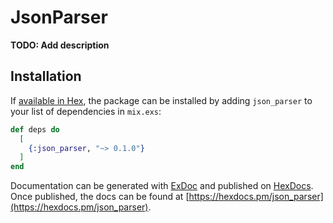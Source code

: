 # JsonParser

**TODO: Add description**

## Installation

If [available in Hex](https://hex.pm/docs/publish), the package can be installed
by adding `json_parser` to your list of dependencies in `mix.exs`:

```elixir
def deps do
  [
    {:json_parser, "~> 0.1.0"}
  ]
end
```

Documentation can be generated with [ExDoc](https://github.com/elixir-lang/ex_doc)
and published on [HexDocs](https://hexdocs.pm). Once published, the docs can
be found at [https://hexdocs.pm/json_parser](https://hexdocs.pm/json_parser).

